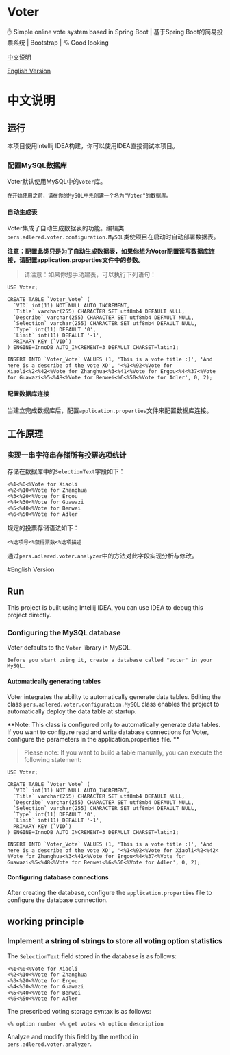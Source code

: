 # Voter
:hand: Simple online vote system based in Spring Boot | 基于Spring Boot的简易投票系统 | Bootstrap | :cupid: Good looking

[中文说明](#中文说明)

[English Version](#english-version)

# 中文说明

## 运行

本项目使用Intellij IDEA构建，你可以使用IDEA直接调试本项目。

### 配置MySQL数据库

Voter默认使用MySQL中的`Voter`库。

```$xslt
在开始使用之前，请在你的MySQL中先创建一个名为"Voter"的数据库。
```

#### 自动生成表

Voter集成了自动生成数据表的功能。编辑类`pers.adlered.voter.configuration.MySQL`类使项目在启动时自动部署数据表。

**注意：配置此类只是为了自动生成数据表，如果你想为Voter配置读写数据库连接，请配置application.properties文件中的参数。**

> 请注意：如果你想手动建表，可以执行下列语句：

```$xslt
USE Voter;

CREATE TABLE `Voter_Vote` (
  `VID` int(11) NOT NULL AUTO_INCREMENT,
  `Title` varchar(255) CHARACTER SET utf8mb4 DEFAULT NULL,
  `Describe` varchar(255) CHARACTER SET utf8mb4 DEFAULT NULL,
  `Selection` varchar(255) CHARACTER SET utf8mb4 DEFAULT NULL,
  `Type` int(11) DEFAULT '0',
  `Limit` int(11) DEFAULT '-1',
  PRIMARY KEY (`VID`)
) ENGINE=InnoDB AUTO_INCREMENT=3 DEFAULT CHARSET=latin1;

INSERT INTO `Voter_Vote` VALUES (1, 'This is a vote title :)', 'And here is a describe of the vote XD', '<%1<%92<%Vote for Xiaoli<%2<%42<%Vote for Zhanghua<%3<%41<%Vote for Ergou<%4<%37<%Vote for Guawazi<%5<%48<%Vote for Benwei<%6<%50<%Vote for Adler', 0, 2);
```

#### 配置数据库连接

当建立完成数据库后，配置`application.properties`文件来配置数据库连接。

## 工作原理

### 实现一串字符串存储所有投票选项统计

存储在数据库中的`SelectionText`字段如下：

```$xslt
<%1<%0<%Vote for Xiaoli
<%2<%10<%Vote for Zhanghua
<%3<%20<%Vote for Ergou
<%4<%30<%Vote for Guawazi
<%5<%40<%Vote for Benwei
<%6<%50<%Vote for Adler
```

规定的投票存储语法如下：

```$xslt
<%选项号<%获得票数<%选项描述
```

通过`pers.adlered.voter.analyzer`中的方法对此字段实现分析与修改。

#English Version

## Run

This project is built using Intellij IDEA, you can use IDEA to debug this project directly.

### Configuring the MySQL database

Voter defaults to the `Voter` library in MySQL.

```$xslt
Before you start using it, create a database called "Voter" in your MySQL.
```

#### Automatically generating tables

Voter integrates the ability to automatically generate data tables. Editing the class `pers.adlered.voter.configuration.MySQL` class enables the project to automatically deploy the data table at startup.

**Note: This class is configured only to automatically generate data tables. If you want to configure read and write database connections for Voter, configure the parameters in the application.properties file. **

> Please note: If you want to build a table manually, you can execute the following statement:

```$xslt
USE Voter;

CREATE TABLE `Voter_Vote` (
  `VID` int(11) NOT NULL AUTO_INCREMENT,
  `Title` varchar(255) CHARACTER SET utf8mb4 DEFAULT NULL,
  `Describe` varchar(255) CHARACTER SET utf8mb4 DEFAULT NULL,
  `Selection` varchar(255) CHARACTER SET utf8mb4 DEFAULT NULL,
  `Type` int(11) DEFAULT '0',
  `Limit` int(11) DEFAULT '-1',
  PRIMARY KEY (`VID`)
) ENGINE=InnoDB AUTO_INCREMENT=3 DEFAULT CHARSET=latin1;

INSERT INTO `Voter_Vote` VALUES (1, 'This is a vote title :)', 'And here is a describe of the vote XD', '<%1<%92<%Vote for Xiaoli<%2<%42< %Vote for Zhanghua<%3<%41<%Vote for Ergou<%4<%37<%Vote for Guawazi<%5<%48<%Vote for Benwei<%6<%50<%Vote for Adler', 0, 2);
```

#### Configuring database connections

After creating the database, configure the `application.properties` file to configure the database connection.

## working principle

### Implement a string of strings to store all voting option statistics

The `SelectionText` field stored in the database is as follows:

```$xslt
<%1<%0<%Vote for Xiaoli
<%2<%10<%Vote for Zhanghua
<%3<%20<%Vote for Ergou
<%4<%30<%Vote for Guawazi
<%5<%40<%Vote for Benwei
<%6<%50<%Vote for Adler
```

The prescribed voting storage syntax is as follows:

```$xslt
<% option number <% get votes <% option description
```

Analyze and modify this field by the method in `pers.adlered.voter.analyzer`.
